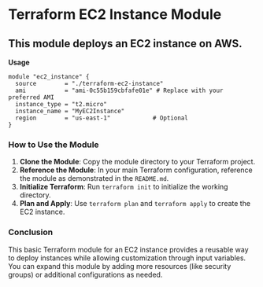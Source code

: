 # Terraform EC2 Instance Module

## This module deploys an EC2 instance on AWS.

**Usage**

```hcl
module "ec2_instance" {
  source        = "./terraform-ec2-instance"
  ami           = "ami-0c55b159cbfafe01e" # Replace with your preferred AMI
  instance_type = "t2.micro"
  instance_name = "MyEC2Instance"
  region        = "us-east-1"            # Optional
}

```

### How to Use the Module

1. **Clone the Module**: Copy the module directory to your Terraform project.
2. **Reference the Module**: In your main Terraform configuration, reference the module as demonstrated in the `README.md`.
3. **Initialize Terraform**: Run `terraform init` to initialize the working directory.
4. **Plan and Apply**: Use `terraform plan` and `terraform apply` to create the EC2 instance.

### Conclusion

This basic Terraform module for an EC2 instance provides a reusable way to deploy instances while allowing customization through input variables. You can expand this module by adding more resources (like security groups) or additional configurations as needed.